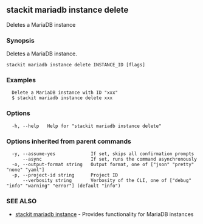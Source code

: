## stackit mariadb instance delete

Deletes a MariaDB instance

### Synopsis

Deletes a MariaDB instance.

```
stackit mariadb instance delete INSTANCE_ID [flags]
```

### Examples

```
  Delete a MariaDB instance with ID "xxx"
  $ stackit mariadb instance delete xxx
```

### Options

```
  -h, --help   Help for "stackit mariadb instance delete"
```

### Options inherited from parent commands

```
  -y, --assume-yes             If set, skips all confirmation prompts
      --async                  If set, runs the command asynchronously
  -o, --output-format string   Output format, one of ["json" "pretty" "none" "yaml"]
  -p, --project-id string      Project ID
      --verbosity string       Verbosity of the CLI, one of ["debug" "info" "warning" "error"] (default "info")
```

### SEE ALSO

* [stackit mariadb instance](./stackit_mariadb_instance.md)	 - Provides functionality for MariaDB instances

